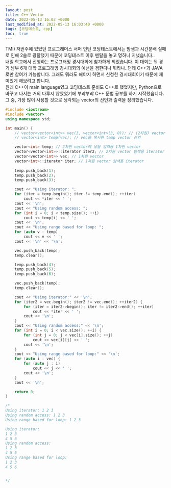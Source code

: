 ```yaml
---
layout: post
title: C++ Vector
date: 2022-05-13 16:03 +0000
last_modified_at: 2022-05-13 16:03:40 +0000
tags: [코딩테스트, cpp]
toc:  true
---
```


TMI) 저번주에 있었던 프로그래머스 서머 인턴 코딩테스트에서는 밤샘과 시간분배 실패로 인해 2솔로 광탈했기 때문에 코딩테스트 이후 멘탈을 놓고 멍하니 지냈습니다..<br>
내일 학교에서 진행하는 프로그래밍 경시대회에 참가하게 되었습니다. 이 대회는 뭐 경기 남부 6개 대학 프로그래밍 경시대회의 예선을 겸한다나 뭐라나..던데 C++과 JAVA로만 참여가 가능합니다. 그래도 뭐라도 해야지 하면서 신청한 경시대회이기 때문에 재미있게 해보려고 합니다.<br>
원래 C++이 main language였고 코딩테스트 준비도 C++로 했었지만, Python으로 바꾸고 나서는 거의 다루지 않았었기에 부랴부랴 C++ 문법 공부를 하기 시작했습니다.<br>
그 중, 가장 많이 사용할 것으로 생각되는 vector의 선언과 출력을 정리했습니다.<br>

```c++
#include <iostream>
#include <vector>
using namespace std;

int main() {
	// vector<vector<int>> vec(3, vector<int>(3, 0)); // (2차원) vector 특정 size로 초기화
	// vector<int> temp(vec); // vec을 복사한 temp vector 선언

	vector<int> temp; // 2차원 vector에 넣을 입력용 1차원 vector 
	vector<vector<int>>::iterator iter2; // 2차원 vector 탐색용 iterator
	vector<vector<int>> vec; // 1차원 vector
	vector<int>::iterator iter; // 1차원 vector 탐색용 iterator
	
	temp.push_back(1);
	temp.push_back(2);
	temp.push_back(3);

	cout << "Using iterator: ";
	for (iter = temp.begin(); iter != temp.end(); ++iter)
		cout << *iter << ' ';
	cout << '\n';
	cout << "Using random access: ";
	for (int i = 0; i < temp.size(); ++i)
		cout << temp[i] << ' ';
	cout << '\n';
	cout << "Using range based for loop: ";
	for (auto v : temp)
		cout << v << ' ';
	cout << '\n' << '\n';

	vec.push_back(temp);
	temp.clear();

	temp.push_back(4);
	temp.push_back(5);
	temp.push_back(6);

	vec.push_back(temp);
	temp.clear();

	cout << "Using iterator:" << '\n';
	for (iter2 = vec.begin(); iter2 != vec.end(); ++iter2) {
		for (iter = iter2->begin(); iter != iter2->end(); ++iter)
			cout << *iter << ' ';
		cout << '\n';
	}
	cout << "Using random access:" << '\n';
	for (int i = 0; i < vec.size(); ++i) {
		for (int j = 0; j < vec[i].size(); ++j)
			cout << vec[i][j] << ' ';
		cout << '\n';
	}
	cout << "Using range based for loop:" << '\n';
	for (auto i : vec) {
		for (auto j : i)
			cout << j << ' ';
		cout << '\n';
	}
	cout << '\n';

	return 0;
}

/*
Using iterator: 1 2 3
Using random access: 1 2 3
Using range based for loop: 1 2 3

Using iterator:
1 2 3
4 5 6
Using random access:
1 2 3
4 5 6
Using range based for loop:
1 2 3
4 5 6


*/
```
